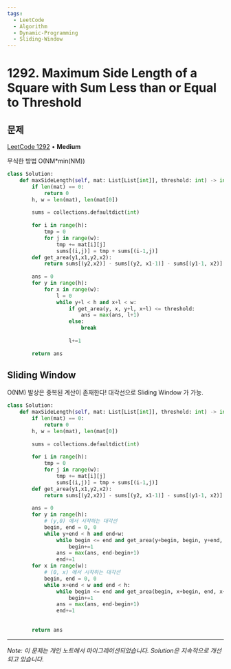 ```yaml
---
tags:
  - LeetCode
  - Algorithm
  - Dynamic-Programming
  - Sliding-Window
---
```


# 1292. Maximum Side Length of a Square with Sum Less than or Equal to Threshold

## 문제

[LeetCode 1292](https://leetcode.com/problems/maximum-side-length-of-a-square-with-sum-less-than-or-equal-to-threshold/) • **Medium**

무식한 방법 O(NM*min(NM))

```python
class Solution:
    def maxSideLength(self, mat: List[List[int]], threshold: int) -> int:
        if len(mat) == 0:
            return 0
        h, w = len(mat), len(mat[0])
        
        sums = collections.defaultdict(int)
        
        for i in range(h):
            tmp = 0
            for j in range(w):
                tmp += mat[i][j]
                sums[(i,j)] = tmp + sums[(i-1,j)]
        def get_area(y1,x1,y2,x2):
            return sums[(y2,x2)] - sums[(y2, x1-1)] - sums[(y1-1, x2)] + sums[(y1-1, x1-1)]
        
        ans = 0
        for y in range(h):
            for x in range(w):
                l = 0
                while y+l < h and x+l < w:
                    if get_area(y, x, y+l, x+l) <= threshold:
                        ans = max(ans, l+1)
                    else:
                        break
                    
                    l+=1
                        
        return ans
```

  

  

## Sliding Window

O(NM) 발상은 중복된 계산이 존재한다! 대각선으로 Sliding Window 가 가능.

```python
class Solution:
    def maxSideLength(self, mat: List[List[int]], threshold: int) -> int:
        if len(mat) == 0:
            return 0
        h, w = len(mat), len(mat[0])
        
        sums = collections.defaultdict(int)
        
        for i in range(h):
            tmp = 0
            for j in range(w):
                tmp += mat[i][j]
                sums[(i,j)] = tmp + sums[(i-1,j)]
        def get_area(y1,x1,y2,x2):
            return sums[(y2,x2)] - sums[(y2, x1-1)] - sums[(y1-1, x2)] + sums[(y1-1, x1-1)]
        
        ans = 0
        for y in range(h):
            # (y,0) 에서 시작하는 대각선
            begin, end = 0, 0
            while y+end < h and end<w:
                while begin <= end and get_area(y+begin, begin, y+end, end) > threshold:
                    begin+=1
                ans = max(ans, end-begin+1)
                end+=1
        for x in range(w):
            # (0, x) 에서 시작하는 대각선
            begin, end = 0, 0
            while x+end < w and end < h:
                while begin <= end and get_area(begin, x+begin, end, x+end) > threshold:
                    begin+=1
                ans = max(ans, end-begin+1)
                end+=1
        
                        
        return ans
```

---

*Note: 이 문제는 개인 노트에서 마이그레이션되었습니다. Solution은 지속적으로 개선되고 있습니다.*
